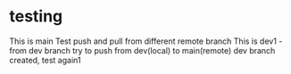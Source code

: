 # testing
This is main
Test push and pull from different remote branch
This is dev1
-from dev branch
try to push from dev(local) to main(remote)
dev branch created, test again1
